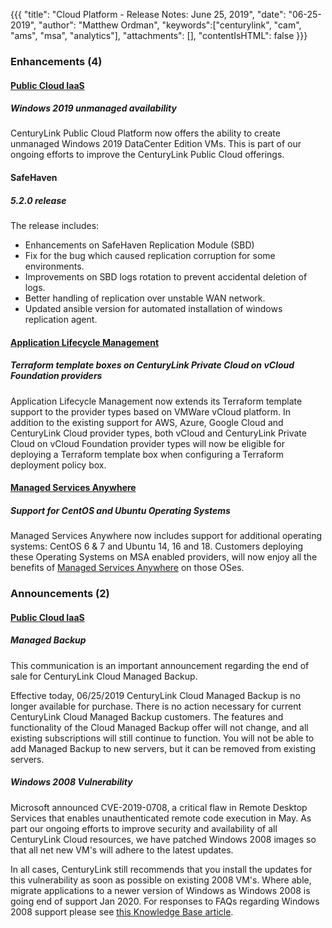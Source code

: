 {{{
"title": "Cloud Platform - Release Notes: June 25, 2019",
"date": "06-25-2019",
"author": "Matthew Ordman",
"keywords":["centurylink", "cam", "ams", "msa", "analytics"],
"attachments": [],
"contentIsHTML": false
}}}

### Enhancements (4)

#### [Public Cloud IaaS](https://www.ctl.io/cloud-platform/)

##### Windows 2019 unmanaged availability

CenturyLink Public Cloud Platform now offers the ability to create unmanaged Windows 2019 DataCenter Edition VMs. This is part of our ongoing efforts to improve the CenturyLink Public Cloud offerings.

#### SafeHaven

##### 5.2.0 release

The release includes:

* Enhancements on SafeHaven Replication Module (SBD)
* Fix for the bug which caused replication corruption for some environments.
* Improvements on SBD logs rotation to prevent accidental deletion of logs.
* Better handling of replication over unstable WAN network.
* Updated ansible version for automated installation of windows replication agent.

#### [Application Lifecycle Management](https://www.ctl.io/cloud-application-manager/application-lifecycle-management/)

##### Terraform template boxes on CenturyLink Private Cloud on vCloud Foundation providers

Application Lifecycle Management now extends its Terraform template support to the provider types based on VMWare vCloud platform. In addition to the existing support for AWS, Azure, Google Cloud and CenturyLink Cloud provider types, both vCloud and CenturyLink Private Cloud on vCloud Foundation provider types will now be eligible for deploying a Terraform template box when configuring a Terraform deployment policy box.

#### [Managed Services Anywhere](https://www.ctl.io/cloud-application-manager/managed-services-anywhere/)

##### Support for CentOS and Ubuntu Operating Systems

Managed Services Anywhere now includes support for additional operating systems:  CentOS 6 & 7 and Ubuntu 14, 16 and 18.  Customers deploying these Operating Systems on MSA enabled providers, will now enjoy all the benefits of [Managed Services Anywhere](https://www.ctl.io/legal/cloud-application-manager/service-guide/) on those OSes.

### Announcements (2)

#### [Public Cloud IaaS](https://www.ctl.io/cloud-platform/)

##### Managed Backup

This communication is an important announcement regarding the end of sale for CenturyLink Cloud Managed Backup.

Effective today, 06/25/2019 CenturyLink Cloud Managed Backup is no longer available for purchase. There is no action necessary for current CenturyLink Cloud Managed Backup customers. The features and functionality of the Cloud Managed Backup offer will not change, and all existing subscriptions will still continue to function. You will not be able to add Managed Backup to new servers, but it can be removed from existing servers.

##### Windows 2008 Vulnerability

Microsoft announced CVE-2019-0708, a critical flaw in Remote Desktop Services that enables unauthenticated remote code execution in May.  As part our ongoing efforts to improve security and availability of all CenturyLink Cloud resources, we have patched Windows 2008 images so that all net new VM's will adhere to the latest updates.

In all cases, CenturyLink still recommends that you install the updates for this vulnerability as soon as possible on existing 2008 VM's. Where able, migrate applications to a newer version of Windows as Windows 2008 is going end of support Jan 2020. For responses to FAQs regarding Windows 2008 support please see [this Knowledge Base article](../../Support/windows-2008-end-of-vendor-support-faq.md).
